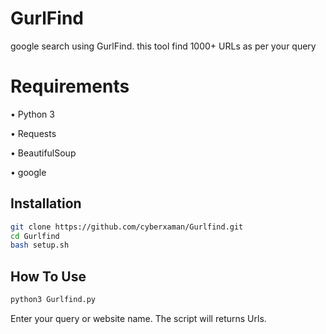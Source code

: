 # GurlFind

google search using GurlFind. this tool find 1000+ URLs as per your query


# Requirements


• Python 3

• Requests

• BeautifulSoup

• google
## Installation


```bash
git clone https://github.com/cyberxaman/Gurlfind.git
cd Gurlfind
bash setup.sh
```

## How To Use 

```bash
python3 Gurlfind.py
 ```

Enter your query or website name. The script will returns Urls.

